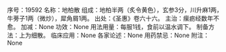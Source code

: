 序号：19592
名称：地柏散
组成：地柏半两（炙令黄色），玄参3分，川升麻1两，牛蒡子1两（微炒），犀角屑1两。
出处：《圣惠》卷六十六。
主治：瘰疬经数年不愈。
加减：None
功效：None
用法用量：每服1钱，食前以温水调下。
制备方法：上为细散。
临床应用：None
各家论述：None
用药禁忌：None
附注：None
